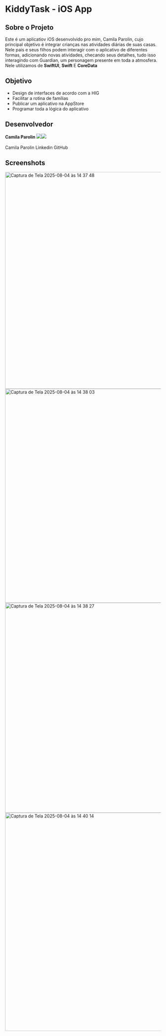 # KiddyTask - iOS App

## Sobre o Projeto
Este é um aplicatiov iOS desenvolvido pro mim, Camila Parolin, cujo principal objetivo é integrar crianças nas atividades diárias de suas casas. Nele pais e seus filhos podem interagir com o aplicativo de diferentes formas, adicionando novas atividades, checando seus detalhes, tudo isso interagindo com Guardian, um personagem presente em toda a atmosfera. Nele utilizamos de **SwiftUI**, **Swift** E **CoreData**

## Objetivo
- Design de interfaces de acordo com a HIG
- Facilitar a rotina de famílias
- Publicar um aplicativo na AppStore
- Programar toda a lógica do aplicativo

## Desenvolvedor

<b> Camila Parolin </b> <a href="https://www.linkedin.com/in/camila-parolin-70a437333"><img src="https://img.shields.io/badge/LinkedIn-0077B5?style=for-the-badge&logo=linkedin&logoColor=white"/></a><a href="https://github.com/cparolin"><img src="https://img.shields.io/badge/GitHub-100000?style=for-the-badge&logo=github&logoColor=white"/></a> <br> <br>
Camila Parolin 
Linkedin
GitHub

## Screenshots
<img width="580" height="701" alt="Captura de Tela 2025-08-04 às 14 37 48" src="https://github.com/user-attachments/assets/e295c994-9128-4335-a7d2-095637c1a7f4" />
<img width="569" height="692" alt="Captura de Tela 2025-08-04 às 14 38 03" src="https://github.com/user-attachments/assets/4ed81538-0894-4a4f-927c-1d8f1243398e" />
<img width="583" height="679" alt="Captura de Tela 2025-08-04 às 14 38 27" src="https://github.com/user-attachments/assets/6d3760e4-2b9d-4fca-9750-4225711eb14c" />
<img width="688" height="706" alt="Captura de Tela 2025-08-04 às 14 40 14" src="https://github.com/user-attachments/assets/db3c3b0c-5085-4998-ad4b-ac8c87add57c" />
